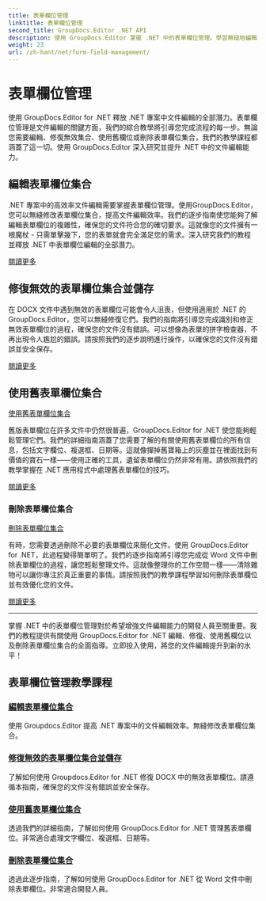 ```yaml
---
title: 表單欄位管理
linktitle: 表單欄位管理
second_title: GroupDocs.Editor .NET API
description: 使用 GroupDocs.Editor 掌握 .NET 中的表單欄位管理。學習無縫地編輯、修復、處理遺留表單欄位集合以及刪除表單欄位集合。
weight: 23
url: /zh-hant/net/form-field-management/
---
```


# 表單欄位管理

使用 GroupDocs.Editor for .NET 釋放 .NET 專案中文件編輯的全部潛力。表單欄位管理是文件編輯的關鍵方面，我們的綜合教學將引導您完成流程的每一步。無論您需要編輯、修復無效集合、使用舊欄位或刪除表單欄位集合，我們的教學課程都涵蓋了這一切。使用 GroupDocs.Editor 深入研究並提升 .NET 中的文件編輯能力。

## 編輯表單欄位集合

.NET 專案中的高效率文件編輯需要掌握表單欄位管理。使用GroupDocs.Editor，您可以無縫修改表單欄位集合，提高文件編輯效率。我們的逐步指南使您能夠了解編輯表單欄位的複雜性，確保您的文件符合您的確切要求。這就像您的文件擁有一根魔杖 - 只需單擊幾下，您的表單就會完全滿足您的需求。深入研究我們的教程並釋放 .NET 中表單欄位編輯的全部潛力。

[閱讀更多](./edit-form-field-collection/)

## 修復無效的表單欄位集合並儲存

在 DOCX 文件中遇到無效的表單欄位可能會令人沮喪，但使用適用於 .NET 的 GroupDocs.Editor，您可以無縫修復它們。我們的指南將引導您完成識別和修正無效表單欄位的過程，確保您的文件沒有錯誤。可以想像為表單的拼字檢查器，不再出現令人尷尬的錯誤。請按照我們的逐步說明進行操作，以確保您的文件沒有錯誤並安全保存。

[閱讀更多](./fix-invalid-form-field-collection-save/)

## 使用舊表單欄位集合
[使用舊表單欄位集合](./work-legacy-form-field-collection/)

舊版表單欄位在許多文件中仍然很普遍，GroupDocs.Editor for .NET 使您能夠輕鬆管理它們。我們的詳細指南涵蓋了您需要了解的有關使用舊表單欄位的所有信息，包括文字欄位、複選框、日期等。這就像撣掉舊寶箱上的灰塵並在裡面找到有價值的寶石一樣——使用正確的工具，遺留表單欄位仍然非常有用。請依照我們的教學掌握在 .NET 應用程式中處理舊表單欄位的技巧。

[閱讀更多](./work-legacy-form-field-collection/)

### 刪除表單欄位集合
[刪除表單欄位集合](./remove-form-field-collection/)

有時，您需要透過刪除不必要的表單欄位來簡化文件。使用 GroupDocs.Editor for .NET，此過程變得簡單明了。我們的逐步指南將引導您完成從 Word 文件中刪除表單欄位的過程，讓您輕鬆整理文件。這就像整理你的工作空間一樣——清除雜物可以讓你專注於真正重要的事情。請按照我們的教學課程學習如何刪除表單欄位並有效優化您的文件。

[閱讀更多](./remove-form-field-collection/)

---

掌握 .NET 中的表單欄位管理對於希望增強文件編輯能力的開發人員至關重要。我們的教程提供有關使用 GroupDocs.Editor for .NET 編輯、修復、使用舊欄位以及刪除表單欄位集合的全面指導。立即投入使用，將您的文件編輯提升到新的水平！
## 表單欄位管理教學課程
### [編輯表單欄位集合](./edit-form-field-collection/)
使用 Groupdocs.Editor 提高 .NET 專案中的文件編輯效率。無縫修改表單欄位集合。
### [修復無效的表單欄位集合並儲存](./fix-invalid-form-field-collection-save/)
了解如何使用 Groupdocs.Editor for .NET 修復 DOCX 中的無效表單欄位。請遵循本指南，確保您的文件沒有錯誤並安全保存。
### [使用舊表單欄位集合](./work-legacy-form-field-collection/)
透過我們的詳細指南，了解如何使用 GroupDocs.Editor for .NET 管理舊表單欄位。非常適合處理文字欄位、複選框、日期等。
### [刪除表單欄位集合](./remove-form-field-collection/)
透過此逐步指南，了解如何使用 GroupDocs.Editor for .NET 從 Word 文件中刪除表單欄位。非常適合開發人員。